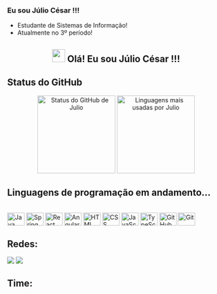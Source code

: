 ### Eu sou Júlio César !!!

- Estudante de Sistemas de Informação!
- Atualmente no 3º período!

<!-- Head -->
<h2 align="center"><img src="https://raw.githubusercontent.com/MartinHeinz/MartinHeinz/master/wave.gif" width="30px"> Olá! Eu sou Júlio César !!!</h2>

<!-- GitHub section -->
## Status do GitHub

<div align="center">
  <img height="180em" src="https://github-readme-stats.vercel.app/api?username=JulioCAC&show_icons=true&theme=cobalt" alt="Status do GitHub de Julio" />
  <img height="180em" src="https://github-readme-stats.vercel.app/api/top-langs/?username=JulioCAC&layout=compact&langs_count=7&theme=cobalt" alt="Linguagens mais usadas por Julio"/>
</div>

<!-- GitHub section: END -->

## Linguagens de programação em andamento...
<div style="display: inline_block"><br>
  <img align="center" alt="Java" height="30" width="40" src="https://cdn.jsdelivr.net/gh/devicons/devicon/icons/java/java-original-wordmark.svg">
  <img align="center" alt="Spring" height="30" width="40" src="https://cdn.jsdelivr.net/gh/devicons/devicon/icons/spring/spring-original.svg">        
  <img align="center" alt="React" height="30" width="40" src="https://cdn.jsdelivr.net/gh/devicons/devicon/icons/react/react-original-wordmark.svg">
  <img align="center" alt="Angular" height="30" width="40" src="https://cdn.jsdelivr.net/gh/devicons/devicon/icons/angularjs/angularjs-original.svg">
  <img align="center" alt="HTML" height="30" width="40" src="https://cdn.jsdelivr.net/gh/devicons/devicon/icons/html5/html5-original.svg">
  <img align="center" alt="CSS" height="30" width="40" src="https://cdn.jsdelivr.net/gh/devicons/devicon/icons/css3/css3-original.svg">
  <img align="center" alt="JavaScript" height="30" width="40" src="https://raw.githubusercontent.com/jmnote/z-icons/master/svg/javascript.svg">
  <img align="center" alt="TypeScript" height="30" width="40" src="https://cdn.jsdelivr.net/gh/devicons/devicon/icons/typescript/typescript-original.svg">
  <img align="center" alt="GitHub" height="30" width="40" src="https://cdn.jsdelivr.net/gh/devicons/devicon/icons/github/github-original.svg">
  <img align="center" alt="Git" height="30" width="40" src="https://cdn.jsdelivr.net/gh/devicons/devicon/icons/git/git-original.svg">
</div>

## Redes:
<div>
  <a href="mailto:juliocac999@gmail.com"><img src="https://img.shields.io/badge/-Gmail-%23333?style=for-the-badge&logo=gmail&logoColor=white" target="_blank"></a>
  <a href="https://www.linkedin.com/in/julio-cesar-alexandrino-costa-202100269" target="_blank"><img src="https://img.shields.io/badge/-LinkedIn-%230077B5?style=for-the-badge&logo=linkedin&logoColor=white" target="_blank"></a> 
</div>

## Time:
<div>
  
</div>
